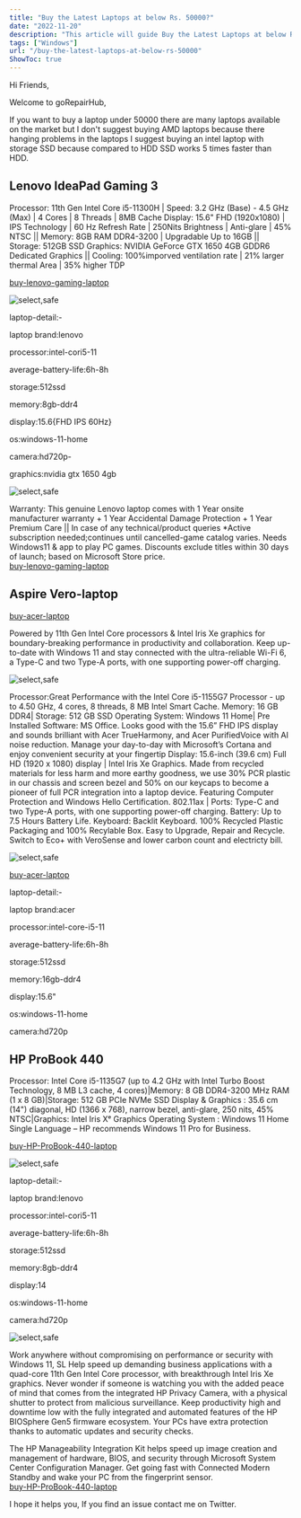 ```yaml
---
title: "Buy the Latest Laptops at below Rs. 50000?"
date: "2022-11-20"
description: "This article will guide Buy the Latest Laptops at below Rs. 50000."
tags: ["Windows"]
url: "/buy-the-latest-laptops-at-below-rs-50000"
ShowToc: true
---
```

Hi Friends,

Welcome to goRepairHub,

If you want to buy a laptop under 50000 there are many laptops available on the market but I  don't suggest buying AMD laptops because there hanging problems in the laptops I suggest buying an intel laptop with storage SSD because compared to HDD SSD works 5 times faster than HDD.

## Lenovo IdeaPad Gaming 3 
Processor: 11th Gen Intel Core i5-11300H | Speed: 3.2 GHz (Base) - 4.5 GHz (Max) | 4 Cores | 8 Threads | 8MB Cache
Display: 15.6" FHD (1920x1080) | IPS Technology | 60 Hz Refresh Rate | 250Nits Brightness | Anti-glare | 45% NTSC || Memory: 8GB RAM DDR4-3200 | Upgradable Up to 16GB || Storage: 512GB SSD
Graphics: NVIDIA GeForce GTX 1650 4GB GDDR6 Dedicated Graphics || Cooling: 100%imporved ventilation rate | 21% larger thermal Area | 35% higher TDP

<a href="https://www.amazon.in/Lenovo-IdeaPad-i5-11320H-39-62cm-82K101B6IN/dp/B0B5RWBPV5/ref=sr_1_17_mod_primary_new?crid=32HBO3WLGZAKD&keywords=50000%2Blaptop&qid=1675175280&sbo=RZvfv%2F%2FHxDF%2BO5021pAnSA%3D%3D&sprefix=50000%2Blaptop%2Caps%2C2601&sr=8-17&th=1#" target =_blank>buy-lenovo-gaming-laptop</a><br>

![select,safe](https://gorepairhub.github.io/images/2023-1-8-buy-the-latest-laptops-at-below-rs-50000/lenovo-1.png)


laptop-detail:-

laptop brand:lenovo

processor:intel-cori5-11

average-battery-life:6h-8h

storage:512ssd

memory:8gb-ddr4

display:15.6{FHD IPS 60Hz}

os:windows-11-home

camera:hd720p-

graphics:nvidia gtx 1650 4gb


![select,safe](https://gorepairhub.github.io/images/2023-1-8-buy-the-latest-laptops-at-below-rs-50000/lenovo-2.png)

Warranty: This genuine Lenovo laptop comes with 1 Year onsite manufacturer warranty + 1 Year Accidental Damage Protection + 1 Year Premium Care || In case of any technical/product queries
*Active subscription needed;continues until cancelled-game catalog varies. Needs Windows11 & app to play PC games. Discounts exclude titles within 30 days of launch; based on Microsoft Store price.<br>
<a href="https://www.amazon.in/Lenovo-IdeaPad-i5-11320H-39-62cm-82K101B6IN/dp/B0B5RWBPV5/ref=sr_1_17_mod_primary_new?crid=32HBO3WLGZAKD&keywords=50000%2Blaptop&qid=1675175280&sbo=RZvfv%2F%2FHxDF%2BO5021pAnSA%3D%3D&sprefix=50000%2Blaptop%2Caps%2C2601&sr=8-17&th=1#" target =_blank>buy-lenovo-gaming-laptop</a><br>

## Aspire Vero-laptop
<a href="https://www.amazon.in/Acer-AV15-51-5155-i5-1155G7-Materials-Fingerprint/dp/B09STBTV74/ref=sr_1_2?crid=32HBO3WLGZAKD&keywords=50000%2Blaptop&qid=1675175280&sprefix=50000%2Blaptop%2Caps%2C2601&sr=8-2&th=1" target =_blank>buy-acer-laptop</a>

Powered by 11th Gen Intel Core processors & Intel Iris Xe graphics for boundary-breaking performance in productivity and collaboration. Keep up-to-date with Windows 11 and stay connected with the ultra-reliable Wi-Fi 6, a Type-C and two Type-A ports, with one supporting power-off charging.

![select,safe](https://gorepairhub.github.io/images/2023-1-8-buy-the-latest-laptops-at-below-rs-50000/acer-1.png)

Processor:Great Performance with the Intel Core i5-1155G7 Processor - up to 4.50 GHz, 4 cores, 8 threads, 8 MB Intel Smart Cache. Memory: 16 GB DDR4| Storage: 512 GB SSD
Operating System: Windows 11 Home| Pre Installed Software: MS Office. Looks good with the 15.6” FHD IPS display and sounds brilliant with Acer TrueHarmony, and Acer PurifiedVoice with AI noise reduction. Manage your day-to-day with Microsoft’s Cortana and enjoy convenient security at your fingertip
Display: 15.6-inch (39.6 cm) Full HD (1920 x 1080) display | Intel Iris Xe Graphics. Made from recycled materials for less harm and more earthy goodness, we use 30% PCR plastic in our chassis and screen bezel and 50% on our keycaps to become a pioneer of full PCR integration into a laptop device. Featuring Computer Protection and Windows Hello Certification. 802.11ax |
Ports: Type-C and two Type-A ports, with one supporting power-off charging. Battery: Up to 7.5 Hours Battery Life.
Keyboard: Backlit Keyboard. 100% Recycled Plastic Packaging and 100% Recylable Box. Easy to Upgrade, Repair and Recycle. Switch to Eco+ with VeroSense and lower carbon count and electricty bill.

![select,safe](https://gorepairhub.github.io/images/2023-1-8-buy-the-latest-laptops-at-below-rs-50000/acer-2.png)

<a href="https://www.amazon.in/Acer-AV15-51-5155-i5-1155G7-Materials-Fingerprint/dp/B09STBTV74/ref=sr_1_2?crid=32HBO3WLGZAKD&keywords=50000%2Blaptop&qid=1675175280&sprefix=50000%2Blaptop%2Caps%2C2601&sr=8-2&th=1" target =_blank>buy-acer-laptop</a>

laptop-detail:-

laptop brand:acer

processor:intel-core-i5-11

average-battery-life:6h-8h

storage:512ssd

memory:16gb-ddr4

display:15.6"

os:windows-11-home

camera:hd720p
## HP ProBook 440
Processor: Intel Core i5-1135G7 (up to 4.2 GHz with Intel Turbo Boost Technology, 8 MB L3 cache, 4 cores)|Memory: 8 GB DDR4-3200 MHz RAM (1 x 8 GB)|Storage: 512 GB PCIe NVMe SSD
Display & Graphics : 35.6 cm (14") diagonal, HD (1366 x 768), narrow bezel, anti-glare, 250 nits, 45% NTSC|Graphics: Intel Iris Xᵉ Graphics
Operating System : Windows 11 Home Single Language – HP recommends Windows 11 Pro for Business.

<a href="https://www.amazon.in/HP-ProBook-440-G8-i5-1135G7/dp/B0BGPCLVBD/ref=sr_1_16?crid=32HBO3WLGZAKD&keywords=50000%2Blaptop&qid=1675175280&sprefix=50000%2Blaptop%2Caps%2C2601&sr=8-16" target =_blank>buy-HP-ProBook-440-laptop</a><br>

![select,safe](https://gorepairhub.github.io/images/2023-1-8-buy-the-latest-laptops-at-below-rs-50000/hp-probook-1.png)


laptop-detail:-

laptop brand:lenovo

processor:intel-cori5-11

average-battery-life:6h-8h

storage:512ssd

memory:8gb-ddr4

display:14

os:windows-11-home

camera:hd720p

![select,safe](https://gorepairhub.github.io/images/2023-1-8-buy-the-latest-laptops-at-below-rs-50000/hp-probook-440.png)

Work anywhere without compromising on performance or security with Windows 11, SL
Help speed up demanding business applications with a quad-core 11th Gen Intel Core processor, with breakthrough Intel Iris Xe graphics.
Never wonder if someone is watching you with the added peace of mind that comes from the integrated HP Privacy Camera, with a physical shutter to protect from malicious surveillance.
Keep productivity high and downtime low with the fully integrated and automated features of the HP BIOSphere Gen5 firmware ecosystem. Your PCs have extra protection thanks to automatic updates and security checks.

The HP Manageability Integration Kit helps speed up image creation and management of hardware, BIOS, and security through Microsoft System Center Configuration Manager.
Get going fast with Connected Modern Standby and wake your PC from the fingerprint sensor.
<br>
<a href="https://www.amazon.in/HP-ProBook-440-G8-i5-1135G7/dp/B0BGPCLVBD/ref=sr_1_16?crid=32HBO3WLGZAKD&keywords=50000%2Blaptop&qid=1675175280&sprefix=50000%2Blaptop%2Caps%2C2601&sr=8-16" target =_blank>buy-HP-ProBook-440-laptop</a><br>

I hope it helps you, If you find an issue contact me on Twitter.


